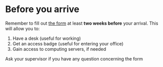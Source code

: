 # Before you arrive

Remember to fill out [the form](http://inscription.dalembert.upmc.fr/) at least **two weeks before** your arrival. This will allow you to:

1. Have a desk (useful for working)
2. Get an access badge (useful for entering your office)
3. Gain access to computing servers, if needed

Ask your supervisor if you have any question concerning the form